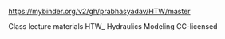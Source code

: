 https://mybinder.org/v2/gh/prabhasyadav/HTW/master

Class lecture materials HTW_ Hydraulics Modeling
CC-licensed
